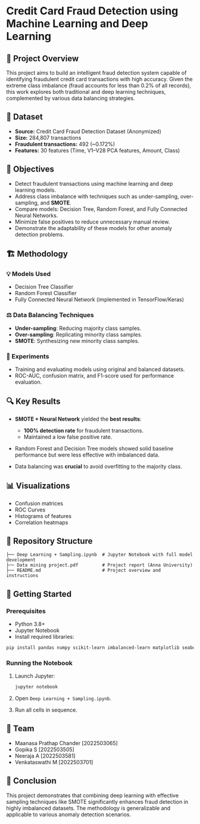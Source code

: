 
# Credit Card Fraud Detection using Machine Learning and Deep Learning

## 🧠 Project Overview

This project aims to build an intelligent fraud detection system capable of identifying fraudulent credit card transactions with high accuracy. Given the extreme class imbalance (fraud accounts for less than 0.2% of all records), this work explores both traditional and deep learning techniques, complemented by various data balancing strategies.

## 📁 Dataset

* **Source:** Credit Card Fraud Detection Dataset (Anonymized)
* **Size:** 284,807 transactions
* **Fraudulent transactions:** 492 (\~0.172%)
* **Features:** 30 features (Time, V1–V28 PCA features, Amount, Class)

## 🎯 Objectives

* Detect fraudulent transactions using machine learning and deep learning models.
* Address class imbalance with techniques such as under-sampling, over-sampling, and **SMOTE**.
* Compare models: Decision Tree, Random Forest, and Fully Connected Neural Networks.
* Minimize false positives to reduce unnecessary manual review.
* Demonstrate the adaptability of these models for other anomaly detection problems.

## 🏗️ Methodology

### 💡 Models Used

* Decision Tree Classifier
* Random Forest Classifier
* Fully Connected Neural Network (implemented in TensorFlow/Keras)

### ⚖️ Data Balancing Techniques

* **Under-sampling**: Reducing majority class samples.
* **Over-sampling**: Replicating minority class samples.
* **SMOTE**: Synthesizing new minority class samples.

### 🧪 Experiments

* Training and evaluating models using original and balanced datasets.
* ROC-AUC, confusion matrix, and F1-score used for performance evaluation.

## 🔍 Key Results

* **SMOTE + Neural Network** yielded the **best results**:

  * **100% detection rate** for fraudulent transactions.
  * Maintained a low false positive rate.
* Random Forest and Decision Tree models showed solid baseline performance but were less effective with imbalanced data.
* Data balancing was **crucial** to avoid overfitting to the majority class.

## 📊 Visualizations

* Confusion matrices
* ROC Curves
* Histograms of features
* Correlation heatmaps

## 📂 Repository Structure

```
├── Deep Learning + Sampling.ipynb  # Jupyter Notebook with full model development
├── Data mining project.pdf         # Project report (Anna University)
├── README.md                       # Project overview and instructions
```

## 🚀 Getting Started

### Prerequisites

* Python 3.8+
* Jupyter Notebook
* Install required libraries:

```bash
pip install pandas numpy scikit-learn imbalanced-learn matplotlib seaborn tensorflow
```

### Running the Notebook

1. Launch Jupyter:

   ```bash
   jupyter notebook
   ```
2. Open `Deep Learning + Sampling.ipynb`.
3. Run all cells in sequence.

## 👥 Team

* Maanasa Prathap Chander \[2022503065]
* Gopika S \[2022503505]
* Neeraja A \[2022503581]
* Venkataswathi M \[2022503701]

## 🏁 Conclusion

This project demonstrates that combining deep learning with effective sampling techniques like SMOTE significantly enhances fraud detection in highly imbalanced datasets. The methodology is generalizable and applicable to various anomaly detection scenarios.

